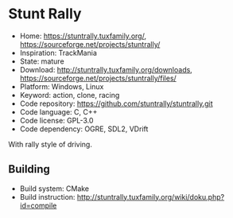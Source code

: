 # Stunt Rally

- Home: https://stuntrally.tuxfamily.org/, https://sourceforge.net/projects/stuntrally/
- Inspiration: TrackMania
- State: mature
- Download: http://stuntrally.tuxfamily.org/downloads, https://sourceforge.net/projects/stuntrally/files/
- Platform: Windows, Linux
- Keyword: action, clone, racing
- Code repository: https://github.com/stuntrally/stuntrally.git
- Code language: C, C++
- Code license: GPL-3.0
- Code dependency: OGRE, SDL2, VDrift

With rally style of driving.

## Building

- Build system: CMake
- Build instruction: http://stuntrally.tuxfamily.org/wiki/doku.php?id=compile
